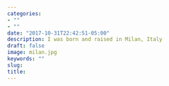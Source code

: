 ```yaml
---
categories:
- ""
- ""
date: "2017-10-31T22:42:51-05:00"
description: I was born and raised in Milan, Italy
draft: false
image: milan.jpg
keywords: ""
slug:
title:
---
```

